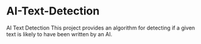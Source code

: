 # AI-Text-Detection
AI Text Detection This project provides an algorithm for detecting if a given text is likely to have been written by an AI. 

